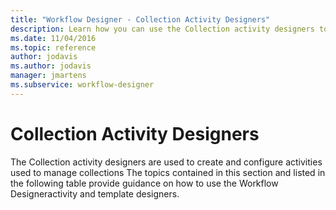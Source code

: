```yaml
---
title: "Workflow Designer - Collection Activity Designers"
description: Learn how you can use the Collection activity designers to create and configure activities used to manage collections.
ms.date: 11/04/2016
ms.topic: reference
author: jodavis
ms.author: jodavis
manager: jmartens
ms.subservice: workflow-designer
---
```

# Collection Activity Designers


The Collection activity designers are used to create and configure activities used to manage collections The topics contained in this section and listed in the following table provide guidance on how to use the Workflow Designeractivity and template designers.
